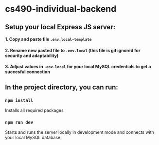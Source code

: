 # cs490-individual-backend

## Setup your local Express JS server: 

#### 1. Copy and paste file `.env.local-template`
#### 2. Rename new pasted file to `.env.local` (this file is git ignored for security and adaptability)
#### 3. Adjust values in `.env.local` for your local MySQL credentials to get a succesful connection

## In the project directory, you can run:

### `npm install`
Installs all required packages

### `npm run dev`
Starts and runs the server locally in development mode and connects with your local MySQL database